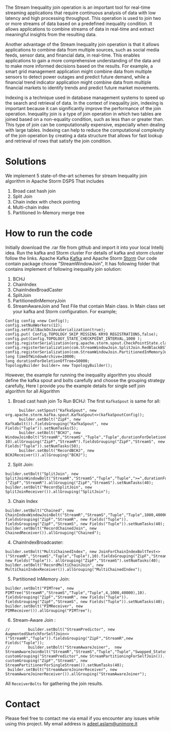 The Stream Inequality join operation is an important tool for real-time streaming applications that require continuous analysis of data with low latency and high processing throughput. This operation is used to join two or more streams of data based on a predefined inequality condition. It allows applications to combine streams of data in real-time and extract meaningful insights from the resulting data.

Another advantage of the Stream Inequality join operation is that it allows applications to combine data from multiple sources, such as social media feeds, sensor data, and financial data, in real-time. This enables applications to gain a more comprehensive understanding of the data and to make more informed decisions based on the results. For example, a smart grid management application might combine data from multiple sensors to detect power outages and predict future demand, while a financial trend indicator application might combine data from multiple financial markets to identify trends and predict future market movements.

Indexing is a technique used in database management systems to speed up the search and retrieval of data. In the context of inequality join, indexing is important because it can significantly improve the performance of the join operation. Inequality join is a type of join operation in which two tables are joined based on a non-equality condition, such as less than or greater than. This type of join can be computationally expensive, especially when dealing with large tables. Indexing can help to reduce the computational complexity of the join operation by creating a data structure that allows for fast lookup and retrieval of rows that satisfy the join condition.

# Solutions
We implement 5 state-of-the-art schemes for stream Inequality join algorithm in Apache Storm DSPS That includes
1. Broad cast hash join
2. Split Join
3. Chain index with check pointing
4. Multi-chain index 
5. Partitioned In-Memory merge tree
# How to run the code
Initially download the .rar file from github and import it into your local Intellij idea.
Run the kafka and Storm cluster For details of kafka and storm cluster follow the links. Apache Kafka [Kafka](https://kafka.apache.org/) and Apache Storm [Storm](https://storm.apache.org/)
Our code contain package choose "StreamWindowJoin", It has following folder that contains implement of following inequality join solution: 
1. BCHJ
2. ChainIndex
3. ChainIndexBroadCaster
4. SplitJoin
5. PartitionedInMemoryJoin
6. StreamAwareJoin
and Test File that contain Main class. In Main class set your kafka and Storm configuration. For example;

```
Config config =new Config();
config.setNumWorkers(12);
config.setFallBackOnJavaSerialization(true);
config.put( Config.TOPOLOGY_SKIP_MISSING_KRYO_REGISTRATIONS,false);
config.put(Config.TOPOLOGY_STATE_CHECKPOINT_INTERVAL,1000 );
config.registerSerialization(org.apache.storm.spout.CheckPointState.class);
config.registerSerialization(com.StreamWindowJoin.SplitJoin.RedBlackBST.class);
config.registerSerialization(com.StreamWindowJoin.PartitionedInMemoryJoin.BPlusTree.class);
long timeOfWindowArchive=10000;
long durationForDeletionOfTree=50000;
TopologyBuilder builder= new TopologyBuilder();
```
However, the example for running the inequality algorithm you should define the kafka spout and bolts carefully and choose the grouping strategy carefully, 
Here I provide you the example details for single self join algorithm for all Algorithm
1. Broad cast hash join
To Run BCHJ: The first `KafkaSpout` is same for all:
```
      builder.setSpout("KafkaSpout", new org.apache.storm.kafka.spout.KafkaSpout<>(kafkaSpoutConfig));
      builder.setBolt("ZipF", new KafkaBolt()).fieldsGrouping("KafkaSpout", new Fields("Tuple")).setNumTasks(5);
      builder.setBolt("BCHJ", new WindowJoinBolt("StreamR","StreamS","Tuple","Tuple",durationForDeletionOfTree,">="), 10).allGrouping("ZipF","StreamR").fieldsGrouping("ZipF","StreamS", new Fields("Tuple")).setNumTasks(50);
      builder.setBolt("RecordBCHJ", new BCHJReceiver()).allGrouping("BCHJ");
```
2. Split Join:
```
builder.setBolt("SplitJoin", new SplitJoinWindowBolt("StreamR","StreamS","Tuple","Tuple",">=",durationForDeletionOfTree),10).shuffleGrouping ("ZipF","StreamR").allGrouping("ZipF","StreamS").setNumTasks(40);
builder.setBolt("RecordSplitJoin", new SplitJoinReceiver()).allGrouping("SplitJoin");
```
3. Chain Index
```
builder.setBolt("Chained", new ChainIndexWindowJoinBolt("StreamR","StreamS","Tuple","Tuple",1000,40000,">="),10).
fieldsGrouping("ZipF","StreamR", new Fields("Tuple")).
fieldsGrouping("ZipF","StreamS", new Fields("Tuple")).setNumTasks(40);  builder.setBolt("RecordChainedJoin", new ChainedReceiver()).allGrouping("Chained");
```
4. ChainIndexBroadcaster:
```
builder.setBolt("MultiChainedIndex", new JoinForChainIndexBoltTest<>("StreamR","StreamS","Tuple","Tuple"),10).fieldsGrouping("ZipF","StreamR", new Fields("Tuple")). allGrouping("ZipF","StreamS").setNumTasks(40);
builder.setBolt("RecordMultiChainJoin", new MultiChainIndexReceiver()).allGrouping("MultiChainedIndex");
```
5. Partitioned InMemory Join:
```
builder.setBolt("PIMTree", new PIMTree("StreamR","StreamS","Tuple","Tuple",4,1000,40000),10). fieldsGrouping("ZipF","StreamR", new Fields("Tuple")). fieldsGrouping("ZipF","StreamS", new Fields("Tuple")).setNumTasks(40);
builder.setBolt("PIMReceiver", new PIMReceiver()).allGrouping("PIMTree");
```
6. Stream-Aware Join :
```
//        builder.setBolt("StreamPredictor", new AugmentedSketchForSelfJoin<>("StreamR","Tuple")).fieldsGrouping("ZipF","StreamR",new Fields("Tuple"));
//        builder.setBolt("StreamAwareJoiner",  new StreamAwareJoinBolt("StreamR","StreamS","Tuple","Tuple","Swapped_Status",4,timeOfWindowArchive,durationForDeletionOfTree,">="),10).             customGrouping("StreamPredictor",new StreamPartitioningForSelfJoin()).
customGrouping("ZipF","StreamS", new StreamPartitionerForSingleStream()).setNumTasks(40);
 builder.setBolt("StreamAwareJoinerReceiver", new StreamAwareJoinerReceiver()).allGrouping("StreamAwareJoiner");
```
All `ReceiverBolts` for gathering the join results.

# Contact
Please feel free to contact me via email if you encounter any issues while using this project. My email address is <a href="adeel.aslam@unimore.it">adeel.aslam@unimore.it</a>
